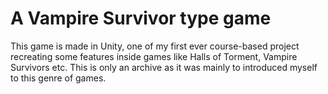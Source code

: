 # A Vampire Survivor type game
 This game is made in Unity, one of my first ever course-based project recreating some features inside games like Halls of Torment, Vampire Survivors etc.
 This is only an archive as it was mainly to introduced myself to this genre of games.
